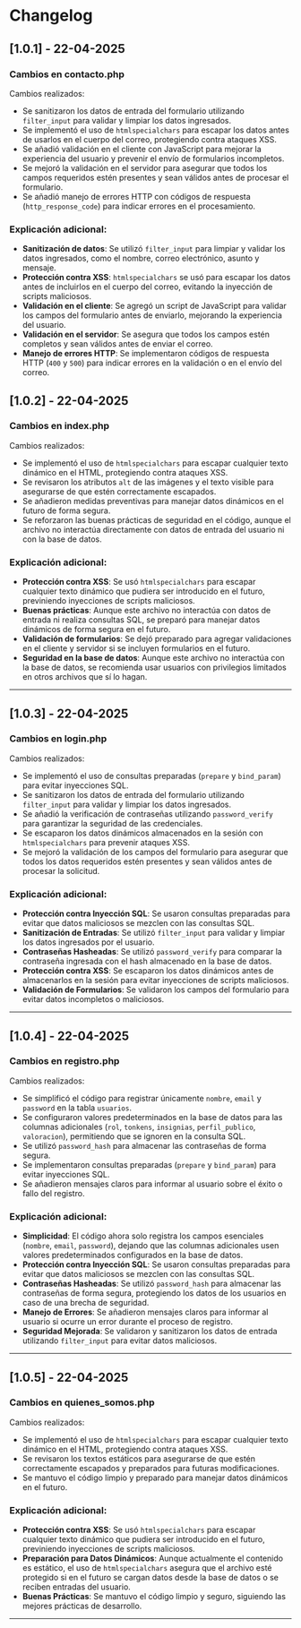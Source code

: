 # Changelog

## [1.0.1] - 22-04-2025
### Cambios en contacto.php
Cambios realizados:
- Se sanitizaron los datos de entrada del formulario utilizando `filter_input` para validar y limpiar los datos ingresados.
- Se implementó el uso de `htmlspecialchars` para escapar los datos antes de usarlos en el cuerpo del correo, protegiendo contra ataques XSS.
- Se añadió validación en el cliente con JavaScript para mejorar la experiencia del usuario y prevenir el envío de formularios incompletos.
- Se mejoró la validación en el servidor para asegurar que todos los campos requeridos estén presentes y sean válidos antes de procesar el formulario.
- Se añadió manejo de errores HTTP con códigos de respuesta (`http_response_code`) para indicar errores en el procesamiento.

### Explicación adicional:
- **Sanitización de datos**: Se utilizó `filter_input` para limpiar y validar los datos ingresados, como el nombre, correo electrónico, asunto y mensaje.
- **Protección contra XSS**: `htmlspecialchars` se usó para escapar los datos antes de incluirlos en el cuerpo del correo, evitando la inyección de scripts maliciosos.
- **Validación en el cliente**: Se agregó un script de JavaScript para validar los campos del formulario antes de enviarlo, mejorando la experiencia del usuario.
- **Validación en el servidor**: Se asegura que todos los campos estén completos y sean válidos antes de enviar el correo.
- **Manejo de errores HTTP**: Se implementaron códigos de respuesta HTTP (`400` y `500`) para indicar errores en la validación o en el envío del correo.

## [1.0.2] - 22-04-2025
### Cambios en index.php
Cambios realizados:
- Se implementó el uso de `htmlspecialchars` para escapar cualquier texto dinámico en el HTML, protegiendo contra ataques XSS.
- Se revisaron los atributos `alt` de las imágenes y el texto visible para asegurarse de que estén correctamente escapados.
- Se añadieron medidas preventivas para manejar datos dinámicos en el futuro de forma segura.
- Se reforzaron las buenas prácticas de seguridad en el código, aunque el archivo no interactúa directamente con datos de entrada del usuario ni con la base de datos.

### Explicación adicional:
- **Protección contra XSS**: Se usó `htmlspecialchars` para escapar cualquier texto dinámico que pudiera ser introducido en el futuro, previniendo inyecciones de scripts maliciosos.
- **Buenas prácticas**: Aunque este archivo no interactúa con datos de entrada ni realiza consultas SQL, se preparó para manejar datos dinámicos de forma segura en el futuro.
- **Validación de formularios**: Se dejó preparado para agregar validaciones en el cliente y servidor si se incluyen formularios en el futuro.
- **Seguridad en la base de datos**: Aunque este archivo no interactúa con la base de datos, se recomienda usar usuarios con privilegios limitados en otros archivos que sí lo hagan.

---

## [1.0.3] - 22-04-2025
### Cambios en login.php
Cambios realizados:
- Se implementó el uso de consultas preparadas (`prepare` y `bind_param`) para evitar inyecciones SQL.
- Se sanitizaron los datos de entrada del formulario utilizando `filter_input` para validar y limpiar los datos ingresados.
- Se añadió la verificación de contraseñas utilizando `password_verify` para garantizar la seguridad de las credenciales.
- Se escaparon los datos dinámicos almacenados en la sesión con `htmlspecialchars` para prevenir ataques XSS.
- Se mejoró la validación de los campos del formulario para asegurar que todos los datos requeridos estén presentes y sean válidos antes de procesar la solicitud.

### Explicación adicional:
- **Protección contra Inyección SQL**: Se usaron consultas preparadas para evitar que datos maliciosos se mezclen con las consultas SQL.
- **Sanitización de Entradas**: Se utilizó `filter_input` para validar y limpiar los datos ingresados por el usuario.
- **Contraseñas Hasheadas**: Se utilizó `password_verify` para comparar la contraseña ingresada con el hash almacenado en la base de datos.
- **Protección contra XSS**: Se escaparon los datos dinámicos antes de almacenarlos en la sesión para evitar inyecciones de scripts maliciosos.
- **Validación de Formularios**: Se validaron los campos del formulario para evitar datos incompletos o maliciosos.

---

## [1.0.4] - 22-04-2025
### Cambios en registro.php
Cambios realizados:
- Se simplificó el código para registrar únicamente `nombre`, `email` y `password` en la tabla `usuarios`.
- Se configuraron valores predeterminados en la base de datos para las columnas adicionales (`rol`, `tonkens`, `insignias`, `perfil_publico`, `valoracion`), permitiendo que se ignoren en la consulta SQL.
- Se utilizó `password_hash` para almacenar las contraseñas de forma segura.
- Se implementaron consultas preparadas (`prepare` y `bind_param`) para evitar inyecciones SQL.
- Se añadieron mensajes claros para informar al usuario sobre el éxito o fallo del registro.

### Explicación adicional:
- **Simplicidad**: El código ahora solo registra los campos esenciales (`nombre`, `email`, `password`), dejando que las columnas adicionales usen valores predeterminados configurados en la base de datos.
- **Protección contra Inyección SQL**: Se usaron consultas preparadas para evitar que datos maliciosos se mezclen con las consultas SQL.
- **Contraseñas Hasheadas**: Se utilizó `password_hash` para almacenar las contraseñas de forma segura, protegiendo los datos de los usuarios en caso de una brecha de seguridad.
- **Manejo de Errores**: Se añadieron mensajes claros para informar al usuario si ocurre un error durante el proceso de registro.
- **Seguridad Mejorada**: Se validaron y sanitizaron los datos de entrada utilizando `filter_input` para evitar datos maliciosos.

---

## [1.0.5] - 22-04-2025
### Cambios en quienes_somos.php
Cambios realizados:
- Se implementó el uso de `htmlspecialchars` para escapar cualquier texto dinámico en el HTML, protegiendo contra ataques XSS.
- Se revisaron los textos estáticos para asegurarse de que estén correctamente escapados y preparados para futuras modificaciones.
- Se mantuvo el código limpio y preparado para manejar datos dinámicos en el futuro.

### Explicación adicional:
- **Protección contra XSS**: Se usó `htmlspecialchars` para escapar cualquier texto dinámico que pudiera ser introducido en el futuro, previniendo inyecciones de scripts maliciosos.
- **Preparación para Datos Dinámicos**: Aunque actualmente el contenido es estático, el uso de `htmlspecialchars` asegura que el archivo esté protegido si en el futuro se cargan datos desde la base de datos o se reciben entradas del usuario.
- **Buenas Prácticas**: Se mantuvo el código limpio y seguro, siguiendo las mejores prácticas de desarrollo.

---
